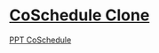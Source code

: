 # [CoSchedule Clone](https://akashkmt.github.io/coSchedule-Clone/)
[PPT CoSchedule](https://docs.google.com/presentation/d/1G8L2W37NY-4VmJ0zL_PtmlDSlOAJfSkr/edit?usp=sharing&ouid=108491397321189341775&rtpof=true&sd=true)

